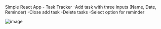 Simple React App - Task Tracker
-Add task with three inputs (Name, Date, Reminder) 
-Close add task 
-Delete tasks 
-Select option for reminder

![image](https://github.com/user-attachments/assets/e0c0e1c6-7239-4ce3-bc62-78aadb07516e)

